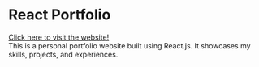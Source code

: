 # React Portfolio


<a href="https://vaishnavigavhane.github.io/Portfolio">Click here to visit the website!</a><br>
This is a personal portfolio website built using React.js. It showcases my skills, projects, and experiences.
